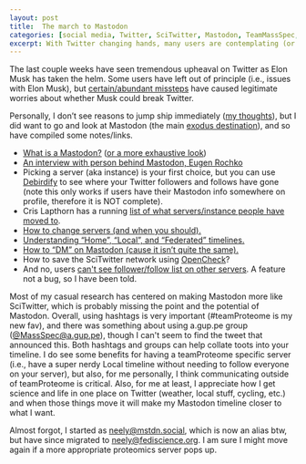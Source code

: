 ```yaml
---
layout: post
title:  The march to Mastodon
categories: [social media, Twitter, SciTwitter, Mastodon, TeamMassSpec, teamProteome]
excerpt: With Twitter changing hands, many users are contemplating (or have already ) left SciTwitter for Mastodon. 
---
```


The last couple weeks have seen tremendous upheaval on Twitter as Elon Musk has taken the helm. Some users have left out of principle (i.e., issues with Elon Musk), but [certain/abundant missteps](https://twitter.com/christapeterso/status/1592317592966168576?s=20&t=48fKAx9eQ9G3x0__XmnLEA) have caused legitimate worries about whether Musk could break Twitter.

Personally, I don’t see reasons to jump ship immediately ([my thoughts](https://twitter.com/neely615/status/1590329563414159361?s=20&t=Lgv2-j8ElmhsPf3-PKOvZA)), but I did want to go and look at Mastodon (the main [exodus destination](https://techcrunch.com/2022/11/11/numerous-social-apps-see-gains-in-wake-of-twitter-chaos-new-data-shows/)), and so have compiled some notes/links.

- [What is a Mastodon?](https://techcrunch.com/2022/11/08/what-is-mastodon/) ([or a more exhaustive look](https://blog.djnavarro.net/posts/2022-11-03_what-i-know-about-mastodon/))
- [An interview with person behind Mastodon, Eugen Rochko](https://www.wired.com/story/the-man-behind-mastodon-eugen-rochko-built-it-for-this-moment/)
- Picking a server (aka instance) is your first choice, but you can use [Debirdify](https://pruvisto.org/debirdify/) to see where your Twitter followers and follows have gone (note this only works if users have their Mastodon info somewhere on profile, therefore it is NOT complete).
- Cris Lapthorn has a running [list of what servers/instance people have moved to](https://twitter.com/makingions/status/1590160421931352064?s=20&t=Lgv2-j8ElmhsPf3-PKOvZA).
- [How to change servers (and when you should).]( https://screenrant.com/mastodon-change-servers-migrate-account-how/)
- [Understanding “Home”, “Local”, and “Federated” timelines.](https://queer.party/@cassolotl/108195007013414698)
- [How to “DM” on Mastodon (cause it isn’t quite the same).]( https://gizmodo.com/mastodon-how-to-dm-send-messages-twitter-1849759852)
- How to save the SciTwitter network using [OpenCheck](https://opencheck.is/scitwitter)?
- And no, users [can't see follower/follow list on other servers](https://www.reddit.com/r/Mastodon/comments/yrjq1y/seeing_followers_from_other_servers/). A feature not a bug, so I have been told.

Most of my casual research has centered on making Mastodon more like SciTwitter, which is probably missing the point and the potential of Mastodon. Overall, using hashtags is very important (#teamProteome is my new fav), and there was something about using a.gup.pe group ([@MassSpec@a.gup.pe](https://a.gup.pe/u/massspec)), though I can't seem to find the tweet that announced this. Both hashtags and groups can help collate toots into your timeline. I do see some benefits for having a teamProteome specific server (i.e., have a super nerdy Local timeline without needing to follow everyone on your server), but also, for me personally, I think communicating outside of teamProteome is critical. Also, for me at least, I appreciate how I get science and life in one place on Twitter (weather, local stuff, cycling, etc.) and when those things move it will make my Mastodon timeline closer to what I want.

Almost forgot, I started as [neely@mstdn.social](https://mstdn.social/@neely), which is now an alias btw, but have since migrated to [neely@fediscience.org](https://fediscience.org/@neely). I am sure I might move again if a more appropriate proteomics server pops up.


&nbsp;  
&nbsp;  
&nbsp;  

